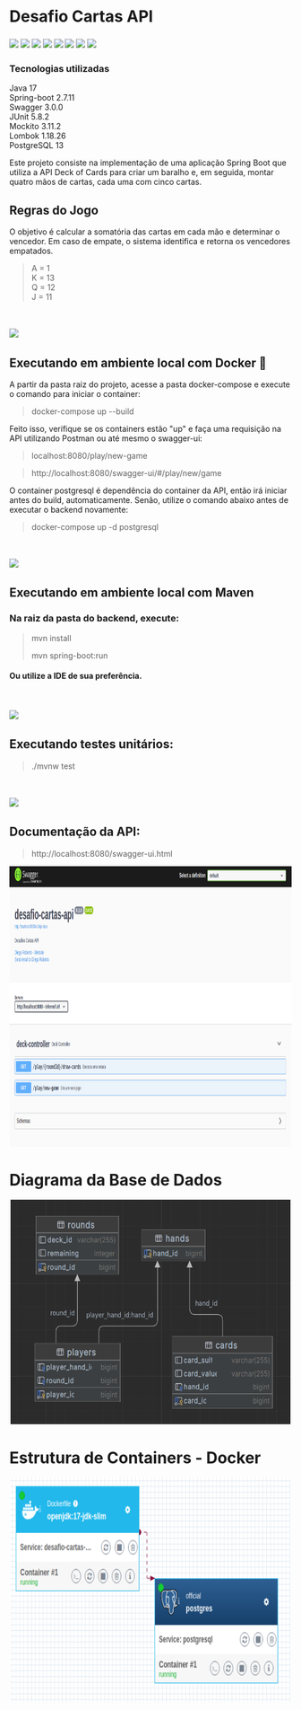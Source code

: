 # Desafio Cartas API
<h3>
<img src="https://img.shields.io/badge/Java-ED8B00?style=for-the-badge&logo=java&logoColor=white"/>
<img src="https://img.shields.io/badge/Spring_Boot-F2F4F9?style=for-the-badge&logo=spring-boot"/>
<img src="https://img.shields.io/badge/apache_maven-C71A36?style=for-the-badge&logo=apachemaven&logoColor=white"/>
<img src="https://img.shields.io/badge/npm-CB3837?style=for-the-badge&logo=npm&logoColor=white"/>
<img src="https://img.shields.io/badge/PostgeSQL-003545?style=for-the-badge&logo=postgre&logoColor=white"/>
<img src="https://img.shields.io/badge/Docker-2CA5E0?style=for-the-badge&logo=docker&logoColor=white"/>
<img src="https://img.shields.io/badge/Swagger-85EA2D?style=for-the-badge&logo=Swagger&logoColor=white"/>
<img src="https://img.shields.io/badge/Junit5-25A162?style=for-the-badge&logo=junit5&logoColor=white"/>
</h3>

### Tecnologias utilizadas
Java 17 </br>
Spring-boot 2.7.11</br>
Swagger 3.0.0</br>
JUnit 5.8.2</br>
Mockito 3.11.2</br>
Lombok 1.18.26</br>
PostgreSQL 13</br>

Este projeto consiste na implementação de uma aplicação Spring Boot que utiliza a API Deck of Cards para criar um baralho e, em seguida, montar quatro mãos de cartas, cada uma com cinco cartas.
</br>

## Regras do Jogo
O objetivo é calcular a somatória das cartas em cada mão e determinar o vencedor. Em caso de empate, o sistema identifica e retorna os vencedores empatados.

>A = 1 </br>
>K = 13 </br>
>Q = 12 </br>
>J = 11 </br>

<br></br>
<img src="https://img.shields.io/badge/Docker-2CA5E0?style=for-the-badge&logo=docker&logoColor=white">

## Executando em ambiente local com Docker 🐋
A partir da pasta raiz do projeto, acesse a pasta docker-compose e execute o comando para iniciar o container:
> docker-compose up --build
>

Feito isso, verifique se os containers estão "up" e faça uma requisição na API utilizando Postman ou até mesmo o swagger-ui:
> localhost:8080/play/new-game
>

>http://localhost:8080/swagger-ui/#/play/new/game
>

O container postgresql é dependência do container da API, então irá iniciar antes do build, automaticamente.
Senão, utilize o comando abaixo antes de executar o backend novamente:

> docker-compose up -d postgresql
>


<br></br>
<img src="https://img.shields.io/badge/apache_maven-C71A36?style=for-the-badge&logo=apachemaven&logoColor=white"/></br>

## Executando em ambiente local com Maven
### Na raiz da pasta do backend, execute:
> mvn install
>
> mvn spring-boot:run
>

#### Ou utilize a IDE de sua preferência.

<br></br>
<img src="https://img.shields.io/badge/Junit5-25A162?style=for-the-badge&logo=junit5&logoColor=white"/>
## Executando testes unitários:
> ./mvnw test
>

<br></br>
<img src="https://img.shields.io/badge/Swagger-85EA2D?style=for-the-badge&logo=Swagger&logoColor=white"/>
## Documentação da API:
> http://localhost:8080/swagger-ui.html
>
<p align="center">
  <img width="860" height="500" src="desafio-cartas/src/main/resources/assets/swagger_ui.png">
</p>

# Diagrama da Base de Dados
<p align="center">
  <img width="500" height="400" src="desafio-cartas/src/main/resources/assets/db_schm.png">
</p>

# Estrutura de Containers - Docker
<p align="center">
  <img width="500" height="400" src="desafio-cartas/src/main/resources/assets/docker_containers.png">
</p>
